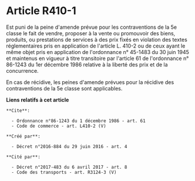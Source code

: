 # Article R410-1

Est puni de la peine d'amende prévue pour les contraventions de la 5e classe le fait de vendre, proposer à la vente ou
promouvoir des biens, produits, ou prestations de services à des prix fixés en violation des textes réglementaires pris en
application de l'article L. 410-2 ou de ceux ayant le même objet pris en application de l'ordonnance n° 45-1483 du 30 juin
1945 et maintenus en vigueur à titre transitoire par l'article 61 de l'ordonnance n° 86-1243 du 1er décembre 1986 relative à
la liberté des prix et de la concurrence. 

En cas de récidive, les peines d'amende prévues pour la récidive des contraventions de la 5e classe sont applicables.

**Liens relatifs à cet article**

	**Cite**:

	  - Ordonnance n°86-1243 du 1 décembre 1986 - art. 61
	  - Code de commerce - art. L410-2 (V)

	**Créé par**:

	  - Décret n°2016-884 du 29 juin 2016 - art. 4

	**Cité par**:

	  - Décret n°2017-483 du 6 avril 2017 - art. 8
	  - Code des transports - art. R3124-3 (V)
